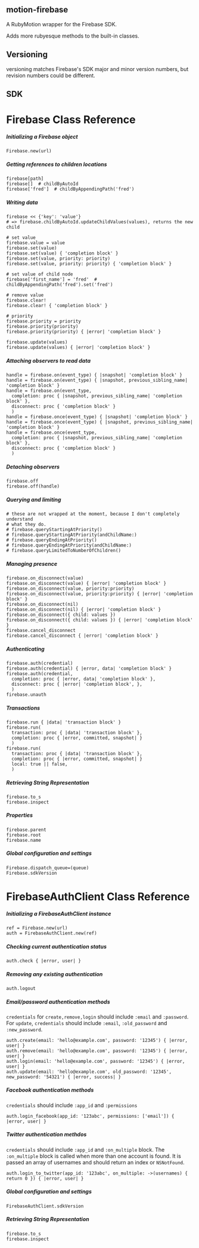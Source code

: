 motion-firebase
--------

A RubyMotion wrapper for the Firebase SDK.

Adds more rubyesque methods to the built-in classes.

Versioning
-------

versioning matches Firebase's SDK major and minor version numbers, but revision
numbers could be different.

SDK
---

# Firebase Class Reference

##### Initializing a Firebase object

    Firebase.new(url)

##### Getting references to children locations

    firebase[path]
    firebase[]  # childByAutoId
    firebase['fred']  # childByAppendingPath('fred')

##### Writing data

    firebase << {'key': 'value'}
    # => firebase.childByAutoId.updateChildValues(values), returns the new child

    # set value
    firebase.value = value
    firebase.set(value)
    firebase.set(value) { 'completion block' }
    firebase.set(value, priority: priority)
    firebase.set(value, priority: priority) { 'completion block' }

    # set value of child node
    firebase['first_name'] = 'fred'  # childByAppendingPath('fred').set('fred')

    # remove value
    firebase.clear!
    firebase.clear! { 'completion block' }

    # priority
    firebase.priority = priority
    firebase.priority(priority)
    firebase.priority(priority) { |error| 'completion block' }

    firebase.update(values)
    firebase.update(values) { |error| 'completion block' }

##### Attaching observers to read data

    handle = firebase.on(event_type) { |snapshot| 'completion block' }
    handle = firebase.on(event_type) { |snapshot, previous_sibling_name| 'completion block' }
    handle = firebase.on(event_type,
      completion: proc { |snapshot, previous_sibling_name| 'completion block' },
      disconnect: proc { 'completion block' }
      )
    handle = firebase.once(event_type) { |snapshot| 'completion block' }
    handle = firebase.once(event_type) { |snapshot, previous_sibling_name| 'completion block' }
    handle = firebase.once(event_type,
      completion: proc { |snapshot, previous_sibling_name| 'completion block' },
      disconnect: proc { 'completion block' }
      )

##### Detaching observers

    firebase.off
    firebase.off(handle)

##### Querying and limiting

    # these are not wrapped at the moment, because I don't completely understand
    # what they do.
    # firebase.queryStartingAtPriority()
    # firebase.queryStartingAtPriority(andChildName:)
    # firebase.queryEndingAtPriority()
    # firebase.queryEndingAtPriority(andChildName:)
    # firebase.queryLimitedToNumberOfChildren()

##### Managing presence

    firebase.on_disconnect(value)
    firebase.on_disconnect(value) { |error| 'completion block' }
    firebase.on_disconnect(value, priority:priority)
    firebase.on_disconnect(value, priority:priority) { |error| 'completion block' }
    firebase.on_disconnect(nil)
    firebase.on_disconnect(nil) { |error| 'completion block' }
    firebase.on_disconnect({ child: values })
    firebase.on_disconnect({ child: values }) { |error| 'completion block' }
    firebase.cancel_disconnect
    firebase.cancel_disconnect { |error| 'completion block' }

##### Authenticating

    firebase.auth(credential)
    firebase.auth(credential) { |error, data| 'completion block' }
    firebase.auth(credential,
      completion: proc { |error, data| 'completion block' },
      disconnect: proc { |error| 'completion block', },
      )
    firebase.unauth

##### Transactions

    firebase.run { |data| 'transaction block' }
    firebase.run(
      transaction: proc { |data| 'transaction block' },
      completion: proc { |error, committed, snapshot| }
      )
    firebase.run(
      transaction: proc { |data| 'transaction block' },
      completion: proc { |error, committed, snapshot| }
      local: true || false,
      )

##### Retrieving String Representation

    firebase.to_s
    firebase.inspect

##### Properties

    firebase.parent
    firebase.root
    firebase.name

##### Global configuration and settings

    Firebase.dispatch_queue=(queue)
    Firebase.sdkVersion


# FirebaseAuthClient Class Reference

##### Initializing a FirebaseAuthClient instance

    ref = Firebase.new(url)
    auth = FirebaseAuthClient.new(ref)

##### Checking current authentication status

    auth.check { |error, user| }

##### Removing any existing authentication

    auth.logout

##### Email/password authentication methods

`credentials` for `create,remove,login` should include `:email` and `:password`.
For `update`, `credentials` should include `:email`, `:old_password` and
`:new_password`.

    auth.create(email: 'hello@example.com', password: '12345') { |error, user| }
    auth.remove(email: 'hello@example.com', password: '12345') { |error, user| }
    auth.login(email: 'hello@example.com', password: '12345') { |error, user| }
    auth.update(email: 'hello@example.com', old_password: '12345', new_password: '54321') { |error, success| }

##### Facebook authentication methods

`credentials` should include `:app_id` and `:permissions`

    auth.login_facebook(app_id: '123abc', permissions: ['email']) { |error, user| }

##### Twitter authentication methdos

`credentials` should include `:app_id` and `:on_multiple` block. The
`:on_multiple` block is called when more than one account is found.  It is
passed an array of usernames and should return an index or `NSNotFound`.

    auth.login_to_twitter(app_id: '123abc', on_multiple: ->(usernames) { return 0 }) { |error, user| }

##### Global configuration and settings

    FirebaseAuthClient.sdkVersion

##### Retrieving String Representation

    firebase.to_s
    firebase.inspect
